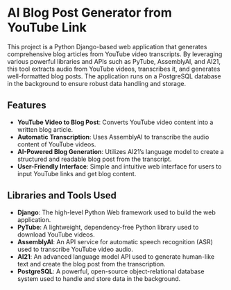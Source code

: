 # AI Blog Post Generator from YouTube Link

This project is a Python Django-based web application that generates comprehensive blog articles from YouTube video transcripts. By leveraging various powerful libraries and APIs such as PyTube, AssemblyAI, and AI21, this tool extracts audio from YouTube videos, transcribes it, and generates well-formatted blog posts. The application runs on a PostgreSQL database in the background to ensure robust data handling and storage.

## Features

- **YouTube Video to Blog Post**: Converts YouTube video content into a written blog article.
- **Automatic Transcription**: Uses AssemblyAI to transcribe the audio content of YouTube videos.
- **AI-Powered Blog Generation**: Utilizes AI21’s language model to create a structured and readable blog post from the transcript.
- **User-Friendly Interface**: Simple and intuitive web interface for users to input YouTube links and get blog content.

## Libraries and Tools Used

- **Django**: The high-level Python Web framework used to build the web application.
- **PyTube**: A lightweight, dependency-free Python library used to download YouTube videos.
- **AssemblyAI**: An API service for automatic speech recognition (ASR) used to transcribe YouTube video audio.
- **AI21**: An advanced language model API used to generate human-like text and create the blog post from the transcription.
- **PostgreSQL**: A powerful, open-source object-relational database system used to handle and store data in the background.
